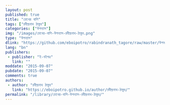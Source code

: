 ```yaml
---
layout: post
published: true
title: "চোখের বালি"
tags: ["রবীন্দ্রনাথ ঠাকুর"]
categories: ["উপন্যাস"]
img: "/images/চোখের-বালি-উপন্যাস-রবীন্দ্রনাথ-ঠাকুর.png"
type: "উপন্যাস"
dlink: "https://github.com/eboipotro/rabindranath_tagore/raw/master/উপন্যাস/চোখের_বালি.epub"
lang: "bn"
publishers: 
 - publisher: "ই-বইপত্র"
   link: ""
moddate: "2015-09-07"
pubdate: "2015-09-07"
comments: true
authors: 
 - author: "রবীন্দ্রনাথ ঠাকুর"
   link: "https://eboipotro.github.io/author/রবীন্দ্রনাথ-ঠাকুর/"
permalink: "/library/চোখের-বালি-উপন্যাস-রবীন্দ্রনাথ-ঠাকুর/"
---
```

